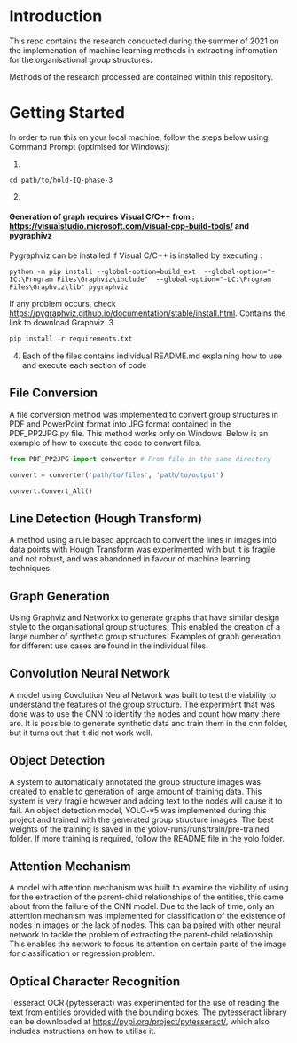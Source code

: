 # Introduction 
This repo contains the research conducted during the summer of 2021 on the implemenation of machine learning methods in extracting infromation for the organisational group structures.

Methods of the research processed are contained within this repository.


# Getting Started
In order to run this on your local machine, follow the steps below using Command Prompt (optimised for Windows): 


1.
````
cd path/to/hold-IQ-phase-3
````
2.
#### Generation of graph requires Visual C/C++ from : https://visualstudio.microsoft.com/visual-cpp-build-tools/ and pygraphivz

Pygraphviz can be installed if Visual C/C++ is installed by executing :
````
python -m pip install --global-option=build_ext  --global-option="-IC:\Program Files\Graphviz\include"  --global-option="-LC:\Program Files\Graphviz\lib" pygraphviz
````
If any problem occurs, check https://pygraphviz.github.io/documentation/stable/install.html. Contains the link to download Graphviz.
3.
````python
pip install -r requirements.txt
````
4.	Each of the files contains individual README.md explaining how to use and execute each section of code


## File Conversion
A file conversion method was implemented to convert group structures in PDF and PowerPoint format into JPG format contained in the PDF_PP2JPG.py file. This method works
only on Windows. Below is an example of how to execute the code to convert files.
````python
from PDF_PP2JPG import converter # From file in the same directory 

convert = converter('path/to/files', 'path/to/output')

convert.Convert_All()
````

## Line Detection (Hough Transform)
A method using a rule based approach to convert the lines in images into data points with Hough Transform was experimented with
but it is fragile and not robust, and was abandoned in favour of machine learning techniques.

## Graph Generation
Using Graphviz and Networkx to generate graphs that have similar design style to the organisational group structures. This enabled the creation of a large number of synthetic group structures.
Examples of graph generation for different use cases are found in the individual files.

## Convolution Neural Network
A model using Covolution Neural Network was built to test the viability to understand the features of the group structure. The experiment
that was done was to use the CNN to identify the nodes and count how many there are. It is possible to generate synthetic data and train them in
the cnn folder, but it turns out that it did not work well.

## Object Detection
A system to automatically annotated the group structure images was created to enable to generation of large amount of training data. This system is very fragile however and adding text to the nodes will cause it to fail.
An object detection model, YOLO-v5 was implemented during this project and trained with the generated group structure images. The best weights of the training is saved in the yolov-runs/runs/train/pre-trained folder. If more training is required, follow the README file in the yolo folder.

## Attention Mechanism
A model with attention mechanism was built to examine the viability of using for the extraction of the parent-child relationships of the entities, this came about from the failure of the CNN model.  Due to the lack of time, only an attention mechanism was implemented for classification
of the existence of nodes in images or the lack of nodes. This can ba paired with other neural network to tackle the problem of extracting the parent-child relationship. This enables the 
network to focus its attention on certain parts of the image for classification or regression problem.

## Optical Character Recognition
Tesseract OCR (pytesseract) was experimented for the use of reading the text from entities provided with the bounding boxes. The 
pytesseract library can be downloaded at https://pypi.org/project/pytesseract/, which also includes instructions on how to utilise it.

